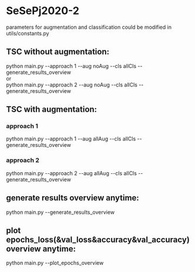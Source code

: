 # SeSePj2020-2
parameters for augmentation and classification could be modified in utils/constants.py <br>
## TSC without augmentation:
python main.py --approach 1 --aug noAug --cls allCls --generate_results_overview<br>
or<br>
python main.py --approach 2 --aug noAug --cls allCls --generate_results_overview<br>
## TSC with augmentation:
### approach 1
python main.py --approach 1 --aug allAug --cls allCls --generate_results_overview<br>
### approach 2
python main.py --approach 2 --aug allAug --cls allCls --generate_results_overview<br>
## generate results overview anytime:
python main.py --generate_results_overview<br>
## plot epochs_loss(&val_loss&accuracy&val_accuracy) overview anytime:
python main.py --plot_epochs_overview<br>
